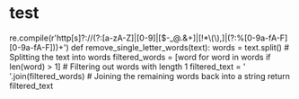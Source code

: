 # test
re.compile(r'http[s]?://(?:[a-zA-Z]|[0-9]|[$-_@.&+]|[!*\\(\\),]|(?:%[0-9a-fA-F][0-9a-fA-F]))+')
def remove_single_letter_words(text):
    words = text.split()  # Splitting the text into words
    filtered_words = [word for word in words if len(word) > 1]  # Filtering out words with length 1
    filtered_text = ' '.join(filtered_words)  # Joining the remaining words back into a string
    return filtered_text
